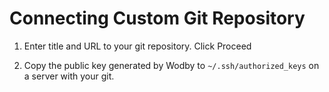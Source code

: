 # Connecting Custom Git Repository

1. Enter title and URL to your git repository. Click Proceed

2. Copy the public key generated by Wodby to `~/.ssh/authorized_keys` on a server with your git. 
